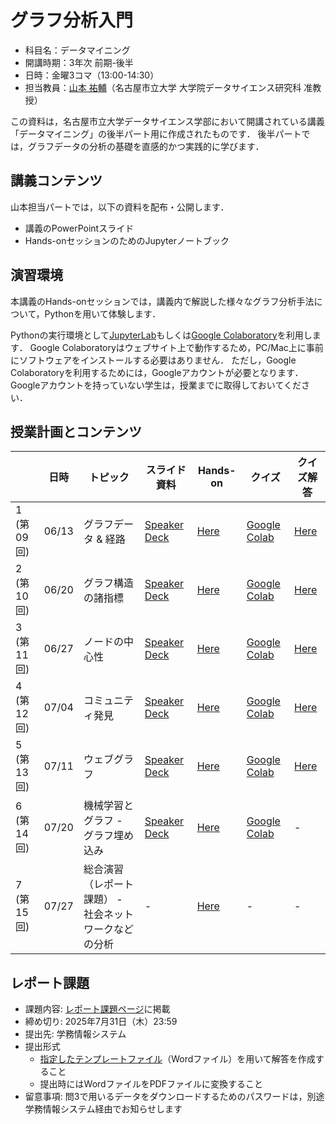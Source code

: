 # グラフ分析入門

* 科目名：データマイニング
* 開講時期：3年次 前期-後半
* 日時：金曜3コマ（13:00-14:30）
* 担当教員：[山本 祐輔](https://hontolab.org/)（名古屋市立大学 大学院データサイエンス研究科 准教授）

この資料は，名古屋市立大学データサイエンス学部において開講されている講義「データマイニング」の後半パート用に作成されたものです．
後半パートでは，グラフデータの分析の基礎を直感的かつ実践的に学びます．

<!-- ## 成績評価
レポート課題 -->

## 講義コンテンツ
山本担当パートでは，以下の資料を配布・公開します．
* 講義のPowerPointスライド
* Hands-onセッションのためのJupyterノートブック


## 演習環境
本講義のHands-onセッションでは，講義内で解説した様々なグラフ分析手法について，Pythonを用いて体験します．

Pythonの実行環境として[JupyterLab](https://jupyter.org/)もしくは[Google Colaboratory](https://colab.research.google.com/)を利用します．
Google Colaboratoryはウェブサイト上で動作するため，PC/Mac上に事前にソフトウェアをインストールする必要はありません．
ただし，Google Colaboratoryを利用するためには，Googleアカウントが必要となります．
Googleアカウントを持っていない学生は，授業までに取得しておいてください．


## 授業計画とコンテンツ
| |  日時  | トピック | スライド資料 | Hands-on | クイズ | クイズ解答 |
| ---- | ---- | ---- | ---- | ---- | ---- | ---- |
| 1 (第09回) | 06/13 | グラフデータ & 経路 | [Speaker Deck](https://speakerdeck.com/trycycle/graph-lecture-01-graph-and-path) | [Here](content/graph-and-path.ipynb) | [Google Colab](https://colab.research.google.com/github/hontolab-courses/graph-analysis-lecturenote/blob/main/content/quiz/graph-and-path.ipynb) | [Here](content/quiz/answer/graph-and-path.ipynb) |
| 2 (第10回) | 06/20 | グラフ構造の諸指標 | [Speaker Deck](https://speakerdeck.com/trycycle/graph-lecture-02-graph-structure-features) | [Here](content/graph-structure-features.ipynb) | [Google Colab](https://colab.research.google.com/github/hontolab-courses/graph-analysis-lecturenote/blob/main/content/quiz/graph-structure-features.ipynb) | [Here](content/quiz/answer/graph-structure-features.ipynb) |
| 3 (第11回) | 06/27 | ノードの中心性 | [Speaker Deck](https://speakerdeck.com/trycycle/graph-lecture-03-centrality) | [Here](content/centrality.ipynb) | [Google Colab](https://colab.research.google.com/github/hontolab-courses/graph-analysis-lecturenote/blob/main/content/quiz/centrality.ipynb) | [Here](content/quiz/answer/centrality.ipynb) |
| 4 (第12回) | 07/04 | コミュニティ発見 | [Speaker Deck](https://speakerdeck.com/trycycle/graph-lecture-04-finding-community) | [Here](content/finding-community.ipynb) | [Google Colab](https://colab.research.google.com/github/hontolab-courses/graph-analysis-lecturenote/blob/main/content/quiz/finding-community.ipynb) | [Here](content/quiz/answer/finding-community.ipynb) |
| 5 (第13回) | 07/11 | ウェブグラフ | [Speaker Deck](https://speakerdeck.com/trycycle/graph-lecture-05-web-and-graph) | [Here](content/web-and-graph.ipynb) | [Google Colab](https://colab.research.google.com/github/hontolab-courses/graph-analysis-lecturenote/blob/main/content/quiz/web-and-graph.ipynb) | [Here](content/quiz/answer/web-and-graph.ipynb) |
| 6 (第14回) | 07/20 | 機械学習とグラフ - グラフ埋め込み | [Speaker Deck](https://speakerdeck.com/trycycle/graph-lecture-06-graph-embedding) | [Here](content/graph-embedding.ipynb) | [Google Colab](https://colab.research.google.com/github/hontolab-courses/graph-analysis-lecturenote/blob/main/content/quiz/graph-embedding.ipynb) | - |
| 7 (第15回) | 07/27 | 総合演習（レポート課題） - 社会ネットワークなどの分析 | - | [Here](content/assignment/assignment.ipynb) | - | - |


## レポート課題
- 課題内容: [レポート課題ページ](content/assignment/assignment.ipynb)に掲載
- 締め切り: 2025年7月31日（木）23:59
- 提出先: 学務情報システム
- 提出形式
    - [指定したテンプレートファイル](https://b.hontolab.org/graphanalysis-report-template)（Wordファイル）を用いて解答を作成すること
    - 提出時にはWordファイルをPDFファイルに変換すること
- 留意事項: 問3で用いるデータをダウンロードするためのパスワードは，別途学務情報システム経由でお知らせします
